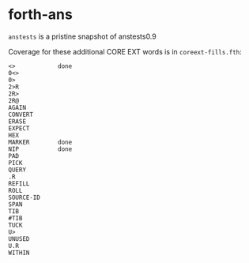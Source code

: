 forth-ans
=========

`anstests` is a pristine snapshot of anstests0.9

Coverage for these additional CORE EXT words is in `coreext-fills.fth`:

    <>            done
    0<>
    0>
    2>R
    2R>
    2R@
    AGAIN
    CONVERT
    ERASE
    EXPECT
    HEX
    MARKER        done
    NIP           done
    PAD
    PICK
    QUERY
    .R
    REFILL
    ROLL
    SOURCE-ID
    SPAN
    TIB
    #TIB
    TUCK
    U>
    UNUSED
    U.R
    WITHIN
